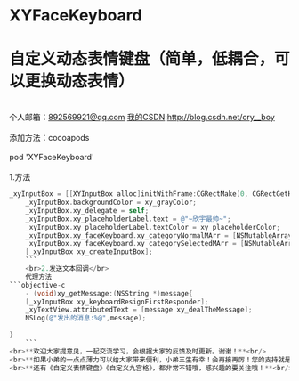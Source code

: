 # XYFaceKeyboard
自定义动态表情键盘（简单，低耦合，可以更换动态表情）
===
 <br>个人邮箱：892569921@qq.com [我的CSDN](http://blog.csdn.net/cry__boy):http://blog.csdn.net/cry__boy <br/>
<br>添加方法：cocoapods<br/>
<br>pod 'XYFaceKeyboard'</br>
<br>1.方法<br/>
```objective-c
_xyInputBox = [[XYInputBox alloc]initWithFrame:CGRectMake(0, CGRectGetHeight(self.view.frame) - xy_commentBoxH,xy_width, xy_commentBoxH) withBgView:self.view];
    _xyInputBox.backgroundColor = xy_grayColor;
    _xyInputBox.xy_delegate = self;
    _xyInputBox.xy_placeholderLabel.text = @"~欣宇最帅~";
    _xyInputBox.xy_placeholderLabel.textColor = xy_placeholderColor;
    _xyInputBox.xy_faceKeyboard.xy_categoryNormalMArr = [NSMutableArray arrayWithArray:@[@"默认",@"欣宇",@"最帅",@"帽兵"]];
    _xyInputBox.xy_faceKeyboard.xy_categorySelectedMArr = [NSMutableArray arrayWithArray:@[@"默认",@"欣宇",@"最帅",@"帽兵"]];
    [_xyInputBox xy_createInputBox];
    ```
    <br>2.发送文本回调</br>
    代理方法
```objective-c
    - (void)xy_getMessage:(NSString *)message{
    [_xyInputBox xy_keyboardResignFirstResponder];
    _xyTextView.attributedText = [message xy_dealTheMessage];
    NSLog(@"发出的消息:%@",message);
    
}
    ```
<br>**欢迎大家提意见，一起交流学习，会根据大家的反馈及时更新。谢谢！**<br/>
<br>**如果小弟的一点点薄力可以给大家带来便利，小弟三生有幸！会再接再厉！您的支持就是我的动力！**<br/>
<br>**还有《自定义表情键盘》《自定义九宫格》，都非常不错哦，感兴趣的要关注哦！**<br/>
